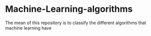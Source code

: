 # Machine-Learning-algorithms
The mean of this repository is to classify the different algorithms that machine learning have

